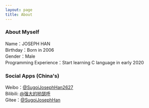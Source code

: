 ```yaml
---
layout: page
title: About
---
```


### About Myself            
Name：JOSEPH HAN                                                                
Birthday：Born in 2006                                
Gender：Male                
Programming Experience：Start learning C language in early 2020                       
                  
### Social Apps (China's)       
Weibo：[@SugoiJosephHan2627](https://weibo.com/SugoiJosephHan2627)                           
Bilibili: [@强大的哟瑟呼](https://space.bilibili.com/1093503283)                                                         
Gitee：[@SugoiJosephHan](https://gitee.com/sugoijosephhan)                                               
